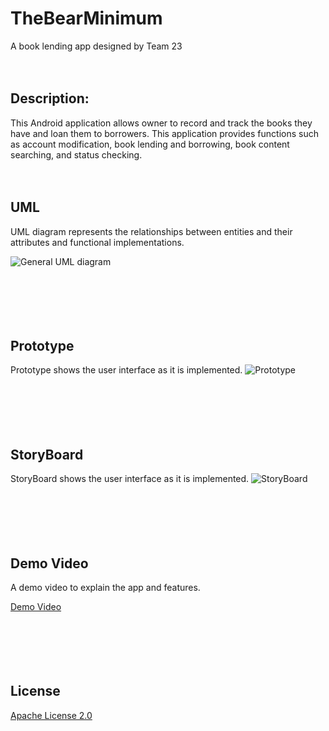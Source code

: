 # TheBearMinimum
A book lending app designed by Team 23<br /><br /><br />



## **Description**:

This Android application allows owner to record and track the books they have and loan them to borrowers. This application provides functions such as account modification, 
book lending and borrowing, book content searching, and status checking. <br /><br /><br />



## **UML**

UML diagram represents the relationships between entities and their attributes and functional implementations.

![General UML diagram](https://media.discordapp.net/attachments/763449164204998716/782910982451363870/Nov29UML.png?width=1124&height=935)
<br /><br /><br /><br /><br /><br />




## **Prototype**

Prototype shows the user interface as it is implemented.
![Prototype](https://user-images.githubusercontent.com/59704757/100560338-c18f8100-3272-11eb-9eb3-9bf32d837450.png)
<br /><br /><br /><br /><br /><br />




## **StoryBoard**

StoryBoard shows the user interface as it is implemented.
![StoryBoard](https://user-images.githubusercontent.com/59704757/100560330-b50b2880-3272-11eb-9419-eec70b10cc9c.png)
<br /><br /><br /><br /><br /><br />




## **Demo Video**

A demo video to explain the app and features.

[Demo Video](https://www.youtube.com/watch?v=bSqYWIz5o0A&feature=youtu.be)
<br /><br /><br /><br /><br /><br />



## License

[Apache License 2.0](https://choosealicense.com/licenses/apache-2.0/)
<br /><br /><br /><br /><br /><br />





